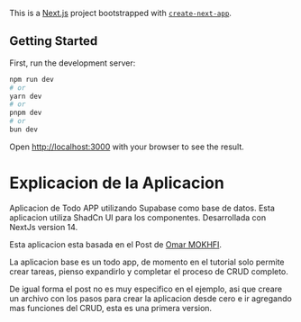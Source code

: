 This is a [Next.js](https://nextjs.org/) project bootstrapped with [`create-next-app`](https://github.com/vercel/next.js/tree/canary/packages/create-next-app).

## Getting Started

First, run the development server:

```bash
npm run dev
# or
yarn dev
# or
pnpm dev
# or
bun dev
```

Open [http://localhost:3000](http://localhost:3000) with your browser to see the result.

# Explicacion de la Aplicacion
Aplicacion de Todo APP utilizando Supabase como base de datos.
Esta aplicacion utiliza ShadCn UI para los componentes.
Desarrollada con NextJs version 14.

Esta aplicacion esta basada en el Post de [Omar MOKHFI](https://medium.com/@omarmokhfi/building-a-full-stack-apps-with-nextjs-14-supabase-and-shadcnui-b3a66ae138af).

La aplicacion base es un todo app, de momento en el tutorial solo permite crear tareas, pienso expandirlo y completar el proceso de CRUD completo.

De igual forma el post no es muy especifico en el ejemplo, asi que creare un archivo con los pasos para crear la aplicacion desde cero e ir agregando mas funciones del CRUD, esta es una primera version.